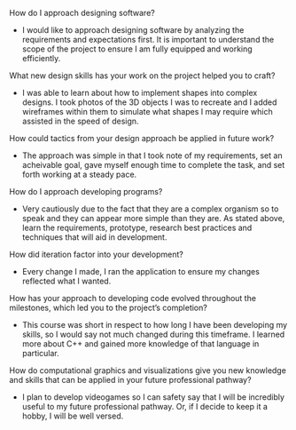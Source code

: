 How do I approach designing software?

- I would like to approach designing software by analyzing the requirements and expectations first. It is important to understand the scope of the project to ensure I am fully equipped and working efficiently.

What new design skills has your work on the project helped you to craft?

- I was able to learn about how to implement shapes into complex designs. I took photos of the 3D objects I was to recreate and I added wireframes within them to simulate what shapes I may require which assisted in the speed of design.

How could tactics from your design approach be applied in future work?

- The approach was simple in that I took note of my requirements, set an acheivable goal, gave myself enough time to complete the task, and set forth working at a steady pace.

How do I approach developing programs?

- Very cautiously due to the fact that they are a complex organism so to speak and they can appear more simple than they are. As stated above, learn the requirements, prototype, research best practices and techniques that will aid in development.

How did iteration factor into your development?

- Every change I made, I ran the application to ensure my changes reflected what I wanted. 

How has your approach to developing code evolved throughout the milestones, which led you to the project’s completion?

- This course was short in respect to how long I have been developing my skills, so I would say not much changed during this timeframe. I learned more about C++ and gained more knowledge of that language in particular.

How do computational graphics and visualizations give you new knowledge and skills that can be applied in your future professional pathway?

- I plan to develop videogames so I can safety say that I will be incredibly useful to my future professional pathway. Or, if I decide to keep it a hobby, I will be well versed. 
